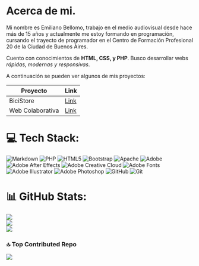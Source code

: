 # Acerca de mi.

Mi nombre es Emiliano Bellomo, trabajo en el medio audiovisual desde hace más de 15 años y actualmente me estoy formando en programación, cursando el trayecto de programador en el Centro de Formación Profesional 20 de la Ciudad de Buenos Aires.

Cuento con conocimientos de **HTML, CSS, y PHP**. Busco desarrollar webs *rápidas, modernas y responsivas*.

A continuación se pueden ver algunos de mis proyectos:

|Proyecto|Link|
|-----|-----|
|BiciStore|[Link](https://github.com/ebel3000/BiciStore)|
|Web Colaborativa|[Link](https://github.com/ebel3000/pagina-web-colaborativa.git)|


# 💻 Tech Stack:
![Markdown](https://img.shields.io/badge/markdown-%23000000.svg?style=flat&logo=markdown&logoColor=white) ![PHP](https://img.shields.io/badge/php-%23777BB4.svg?style=flat&logo=php&logoColor=white) ![HTML5](https://img.shields.io/badge/html5-%23E34F26.svg?style=flat&logo=html5&logoColor=white) ![Bootstrap](https://img.shields.io/badge/bootstrap-%238511FA.svg?style=flat&logo=bootstrap&logoColor=white) ![Apache](https://img.shields.io/badge/apache-%23D42029.svg?style=flat&logo=apache&logoColor=white) ![Adobe](https://img.shields.io/badge/adobe-%23FF0000.svg?style=flat&logo=adobe&logoColor=white) ![Adobe After Effects](https://img.shields.io/badge/Adobe%20After%20Effects-9999FF.svg?style=flat&logo=Adobe%20After%20Effects&logoColor=white) ![Adobe Creative Cloud](https://img.shields.io/badge/Adobe%20Creative%20Cloud-DA1F26.svg?style=flat&logo=Adobe%20Creative%20Cloud&logoColor=white) ![Adobe Fonts](https://img.shields.io/badge/Adobe%20Fonts-000B1D.svg?style=flat&logo=Adobe%20Fonts&logoColor=white) ![Adobe Illustrator](https://img.shields.io/badge/adobe%20illustrator-%23FF9A00.svg?style=flat&logo=adobe%20illustrator&logoColor=white) ![Adobe Photoshop](https://img.shields.io/badge/adobe%20photoshop-%2331A8FF.svg?style=flat&logo=adobe%20photoshop&logoColor=white) ![GitHub](https://img.shields.io/badge/github-%23121011.svg?style=flat&logo=github&logoColor=white) ![Git](https://img.shields.io/badge/git-%23F05033.svg?style=flat&logo=git&logoColor=white)
# 📊 GitHub Stats:
![](https://github-readme-stats.vercel.app/api?username=ebel3000&theme=blue-green&hide_border=false&include_all_commits=true&count_private=false)<br/>
![](https://github-readme-streak-stats.herokuapp.com/?user=ebel3000&theme=blue-green&hide_border=false)<br/>
![](https://github-readme-stats.vercel.app/api/top-langs/?username=ebel3000&theme=blue-green&hide_border=false&include_all_commits=true&count_private=false&layout=compact)

### 🔝 Top Contributed Repo
![](https://github-contributor-stats.vercel.app/api?username=ebel3000&limit=5&theme=dark&combine_all_yearly_contributions=true)

<!-- Proudly created with GPRM ( https://gprm.itsvg.in ) -->
